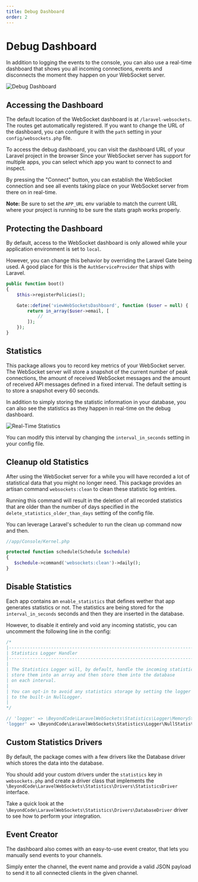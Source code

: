 ```yaml
---
title: Debug Dashboard
order: 2
---
```


# Debug Dashboard

In addition to logging the events to the console, you can also use a real-time dashboard that shows you all incoming connections, events and disconnects the moment they happen on your WebSocket server.

![Debug Dashboard](/img/dashboard.jpg)

## Accessing the Dashboard

The default location of the WebSocket dashboard is at `/laravel-websockets`. The routes get automatically registered.
If you want to change the URL of the dashboard, you can configure it with the `path` setting in your `config/websockets.php` file.

To access the debug dashboard, you can visit the dashboard URL of your Laravel project in the browser
Since your WebSocket server has support for multiple apps, you can select which app you want to connect to and inspect.

By pressing the "Connect" button, you can establish the WebSocket connection and see all events taking place on your WebSocket server from there on in real-time.

**Note:** Be sure to set the ``APP_URL`` env variable to match the current URL where your project is running to be sure the stats graph works properly.

## Protecting the Dashboard

By default, access to the WebSocket dashboard is only allowed while your application environment is set to `local`.

However, you can change this behavior by overriding the Laravel Gate being used. A good place for this is the `AuthServiceProvider` that ships with Laravel.

```php
public function boot()
{
    $this->registerPolicies();

    Gate::define('viewWebSocketsDashboard', function ($user = null) {
        return in_array($user->email, [
            //
        ]);
    });
}
```

## Statistics

This package allows you to record key metrics of your WebSocket server. The WebSocket server will store a snapshot of the current number of peak connections, the amount of received WebSocket messages and the amount of received API messages defined in a fixed interval. The default setting is to store a snapshot every 60 seconds.

In addition to simply storing the statistic information in your database, you can also see the statistics as they happen in real-time on the debug dashboard.

![Real-Time Statistics](/img/statistics.gif)

You can modify this interval by changing the `interval_in_seconds` setting in your config file.

## Cleanup old Statistics

After using the WebSocket server for a while you will have recorded a lot of statistical data that you might no longer need. This package provides an artisan command `websockets:clean` to clean these statistic log entries.

Running this command will result in the deletion of all recorded statistics that are older than the number of days specified in the `delete_statistics_older_than_days` setting of the config file.

You can leverage Laravel's scheduler to run the clean up command now and then.

```php
//app/Console/Kernel.php

protected function schedule(Schedule $schedule)
{
   $schedule->command('websockets:clean')->daily();
}
```

## Disable Statistics

Each app contains an `enable_statistics` that defines wether that app generates statistics or not. The statistics are being stored for the `interval_in_seconds` seconds and then they are inserted in the database.

However, to disable it entirely and void any incoming statistic, you can uncomment the following line in the config:

```php
/*
|--------------------------------------------------------------------------
| Statistics Logger Handler
|--------------------------------------------------------------------------
|
| The Statistics Logger will, by default, handle the incoming statistics,
| store them into an array and then store them into the database
| on each interval.
|
| You can opt-in to avoid any statistics storage by setting the logger
| to the built-in NullLogger.
|
*/

// 'logger' => \BeyondCode\LaravelWebSockets\Statistics\Logger\MemoryStatisticsLogger::class,
'logger' => \BeyondCode\LaravelWebSockets\Statistics\Logger\NullStatisticsLogger::class, // use the `NullStatisticsLogger` instead
```

## Custom Statistics Drivers

By default, the package comes with a few drivers like the Database driver which stores the data into the database.

You should add your custom drivers under the `statistics` key in `websockets.php` and create a driver class that implements the `\BeyondCode\LaravelWebSockets\Statistics\Drivers\StatisticsDriver` interface.

Take a quick look at the `\BeyondCode\LaravelWebSockets\Statistics\Drivers\DatabaseDriver` driver to see how to perform your integration.

## Event Creator

The dashboard also comes with an easy-to-use event creator, that lets you manually send events to your channels.

Simply enter the channel, the event name and provide a valid JSON payload to send it to all connected clients in the given channel.

